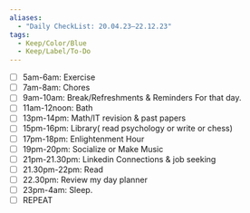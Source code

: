 ```yaml
---
aliases:
  - "Daily CheckList: 20.04.23—22.12.23"
tags:
  - Keep/Color/Blue
  - Keep/Label/To-Do
---
```



- [ ] 5am-6am: Exercise
- [ ] 7am-8am: Chores
- [ ] 9am-10am: Break/Refreshments & Reminders For that day.
- [ ] 11am-12noon: Bath 
- [ ] 13pm-14pm: Math/IT revision & past papers
- [ ] 15pm-16pm: Library( read psychology or write or chess)
- [ ] 17pm-18pm: Enlightenment Hour
- [ ] 19pm-20pm: Socialize or Make Music
- [ ] 21pm-21.30pm: Linkedin Connections & job seeking
- [ ] 21.30pm-22pm: Read
- [ ] 22.30pm: Review my day planner
- [ ] 23pm-4am: Sleep.
- [ ] REPEAT